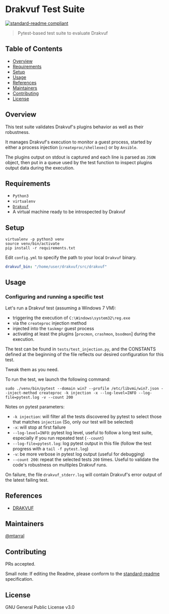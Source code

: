 # Drakvuf Test Suite

[![standard-readme compliant](https://img.shields.io/badge/readme%20style-standard-brightgreen.svg?style=flat-square)](https://github.com/RichardLitt/standard-readme)

> Pytest-based test suite to evaluate Drakvuf  

## Table of Contents

- [Overview](#overview)
- [Requirements](#requirements)
- [Setup](#setup)
- [Usage](#usage)
- [References](#references)
- [Maintainers](#maintainers)
- [Contributing](#contributing)
- [License](#license)

## Overview

This test suite validates Drakvuf's plugins behavior as well as their robustness.

It manages Drakvuf's execution to monitor a guest process, started by either a process injection (`createproc/shellexec`) or
by `Ansible`.

The plugins output on stdout is captured and each line is parsed as `JSON` object, then put in a queue
used by the test function to inspect plugins output data during the execution. 

## Requirements

- `Python3`
- `virtualenv`
- [`Drakvuf`](https://github.com/tklengyel/drakvuf)
- A virtual machine ready to be introspected by Drakvuf

## Setup

~~~
virtualenv -p python3 venv
source venv/bin/activate
pip install -r requirements.txt
~~~

Edit `config.yml` to specify the path to your local `Drakvuf` binary.

~~~YAML
drakvuf_bin: "/home/user/drakvuf/src/drakvuf"
~~~

## Usage

### Configuring and running a specific test 

Let's run a Drakvuf test (assuming a Windows 7 VM):

- triggering the execution of `C:\Windows\system32\reg.exe`
- via the `createproc` injection method
- injected into the `taskmgr` guest process
- activating at least the plugins [`procmon`, `crashmon`, `bsodmon`] during the execution.

The test can be found in `tests/test_injection.py`, and the CONSTANTS defined at the beginning of the file
reflects our desired configuration for this test.

Tweak them as you need.

To run the test, we launch the following command:
~~~
sudo ./venv/bin/pytest --domain win7 --profile /etc/libvmi/win7.json --inject-method createproc -k injection -x --log-level=INFO --log-file=pytest.log -v --count 200
~~~

Notes on pytest parameters:
- `-k injection`: will filter all the tests discovered by pytest to select those that matches `injection` (So, only our test will be selected)
- `-x`: will stop at first failure
- `--log-level=INFO`: pytest log level, useful to follow a long test suite, especially if you run repeated test (`--count`)
- `--log-file=pytest.log`: log pytest output in this file (follow the test progress with a `tail -f pytest.log`)
- `-v`: be more verbose in pytest log output (useful for debugging)
- `--count 200`: repeat the selected tests `200` times. Useful to validate the code's robustness on multiples Drakvuf runs.

On failure, the file `drakvuf_stderr.log` will contain Drakvuf's error output of the latest failing test.

## References

- [DRAKVUF](https://github.com/tklengyel/drakvuf)

## Maintainers

[@mtarral](https://github.com/mtarral)

## Contributing

PRs accepted.

Small note: If editing the Readme, please conform to the [standard-readme](https://github.com/RichardLitt/standard-readme) specification.

## License

GNU General Public License v3.0